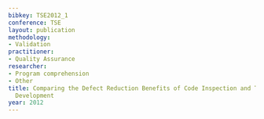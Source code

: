 ```yaml
---
bibkey: TSE2012_1
conference: TSE
layout: publication
methodology:
- Validation
practitioner:
- Quality Assurance
researcher:
- Program comprehension
- Other
title: Comparing the Defect Reduction Benefits of Code Inspection and Test-Driven
  Development
year: 2012
---
```


